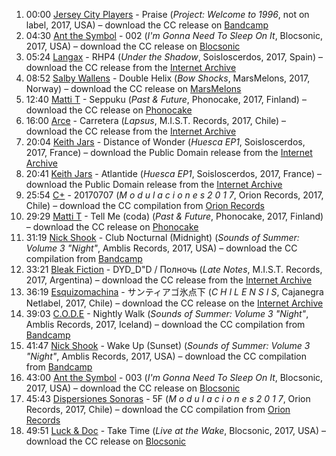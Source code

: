 1. 00:00 [Jersey City Players](https://musicbrainz.org/artist/55c5e350-d60d-43c9-abff-7d8f104035b7) - Praise (_Project: Welcome to 1996_, not on label, 2017, USA) – download the CC release on [Bandcamp](https://jerseycityplayers.bandcamp.com/album/project-welcome-to-1996)
2. 04:30 [Ant the Symbol](https://musicbrainz.org/artist/98a5fcde-e095-4945-b917-be79ca899eed) - 002 (_I'm Gonna Need To Sleep On It_, Blocsonic, 2017, USA) – download the CC release on [Blocsonic](http://blocsonic.com/releases/bsmx0163)
3. 05:24 [Langax](https://musicbrainz.org/artist/ece1db3d-9663-4403-a3f9-191f9d8eda9f) - RHP4 (_Under the Shadow_, Soisloscerdos, 2017, Spain) – download the CC release from the [Internet Archive](https://archive.org/details/slc26.langax-under_the_shadow)
4. 08:52 [Salby Wallens](https://musicbrainz.org/artist/4791e9f0-7ce1-4bdf-a4e9-182f039e6e95) - Double Helix (_Bow Shocks_, MarsMelons, 2017, Norway) – download the CC release on [MarsMelons](http://www.marsmelons.com/mmx117-salby-wallens-bow-shocks/)
5. 12:40 [Matti T](https://musicbrainz.org/artist/d23eb98e-3b51-44e0-a999-f9269efac47b) - Seppuku (_Past & Future_, Phonocake, 2017, Finland) – download the CC release on [Phonocake](http://phonocake.org/paf)
6. 16:00 [Arce](https://musicbrainz.org/artist/dc4d5a7d-dfd8-4f0e-97bb-311f7e3a7edc) - Carretera (_Lapsus_, M.I.S.T. Records, 2017, Chile) – download the CC release from the [Internet Archive](https://archive.org/details/mist217ND2017)
7. 20:04 [Keith Jars](https://musicbrainz.org/artist/06330f98-3d6c-4611-a139-04c3240e8b72) - Distance of Wonder (_Huesca EP1_, Soisloscerdos, 2017, France) – download the Public Domain release from the [Internet Archive](https://archive.org/details/slc28.keith_jars-huesca_ep1)
8. 20:41 [Keith Jars](https://musicbrainz.org/artist/06330f98-3d6c-4611-a139-04c3240e8b72) - Atlantide (_Huesca EP1_, Soisloscerdos, 2017, France) – download the Public Domain release from the [Internet Archive](https://archive.org/details/slc28.keith_jars-huesca_ep1)
9. 25:54 [C+](https://musicbrainz.org/artist/876880ad-dcd9-452d-81bd-6bdd9824f6f9) - 20170707 (_M o d u l a c i o n e s  2 0 1 7_, Orion Records, 2017, Chile) – download the CC compilation from [Orion Records](http://orionrecords.cl/m-d-u-l-c-i-n-e-s-2-0-1-7/)
10. 29:29 [Matti T](https://musicbrainz.org/artist/d23eb98e-3b51-44e0-a999-f9269efac47b) - Tell Me (coda) (_Past & Future_, Phonocake, 2017, Finland) – download the CC release on [Phonocake](http://phonocake.org/paf)
11. 31:19 [Nick Shook](https://musicbrainz.org/artist/b29dca65-d56d-47db-a9b3-7b704d9b209c) - Club Nocturnal (Midnight) (_Sounds of Summer: Volume 3 "Night"_, Amblis Records, 2017, USA) – download the CC compilation from [Bandcamp](https://amblisrecords.bandcamp.com/album/sounds-of-summer-volume-3-night)
12. 33:21 [Bleak Fiction](https://musicbrainz.org/artist/89b943e1-f2cb-41e1-8db2-6860cea64a12) - DYD_D"D / Полночь (_Late Notes_, M.I.S.T. Records, 2017, Argentina) – download the CC release from the [Internet Archive](https://archive.org/details/mist213ND2017)
13. 36:19 [Esquizomachina](https://musicbrainz.org/artist/bdab9228-1ed6-4c21-96b9-019acbeebd3e) - サンティアゴ氷点下 (_C H I L E N S I S_, Cajanegra Netlabel, 2017, Chile) – download the CC release on the [Internet Archive](https://archive.org/details/cajanegra133)
14. 39:03 [C.O.D.E](https://musicbrainz.org/artist/5e38d9b7-67a7-433e-a925-95ccb094a6d8) - Nightly Walk (_Sounds of Summer: Volume 3 "Night"_, Amblis Records, 2017, Iceland) – download the CC compilation from [Bandcamp](https://amblisrecords.bandcamp.com/album/sounds-of-summer-volume-3-night)
15. 41:47 [Nick Shook](https://musicbrainz.org/artist/b29dca65-d56d-47db-a9b3-7b704d9b209c) - Wake Up (Sunset) (_Sounds of Summer: Volume 3 "Night"_, Amblis Records, 2017, USA) – download the CC compilation from [Bandcamp](https://amblisrecords.bandcamp.com/album/sounds-of-summer-volume-3-night)
16. 43:00 [Ant the Symbol](https://musicbrainz.org/artist/98a5fcde-e095-4945-b917-be79ca899eed) - 003 (_I'm Gonna Need To Sleep On It_, Blocsonic, 2017, USA) – download the CC release on [Blocsonic](http://blocsonic.com/releases/bsmx0163)
17. 45:43 [Dispersiones Sonoras](https://musicbrainz.org/artist/b0405c51-dee8-4d63-9dd2-d9682d0c6e8c) - 5F (_M o d u l a c i o n e s  2 0 1 7_, Orion Records, 2017, Chile) – download the CC compilation from [Orion Records](http://orionrecords.cl/m-d-u-l-c-i-n-e-s-2-0-1-7/)
18. 49:51 [Luck & Doc](https://musicbrainz.org/artist/4a2833d2-2aff-4acd-a38e-4a7bb3cb996e) - Take Time (_Live at the Wake_, Blocsonic, 2017, USA) – download the CC release on [Blocsonic](http://blocsonic.com/releases/bsog0069)